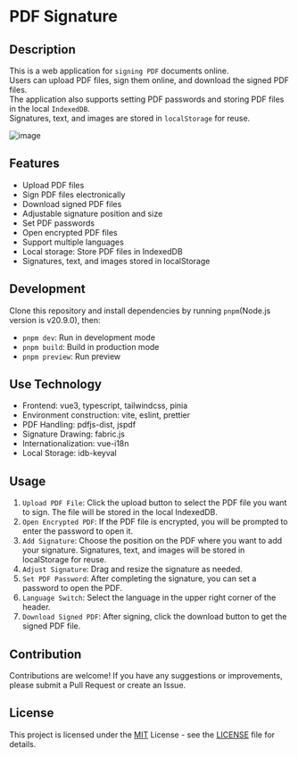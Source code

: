 # PDF Signature

## Description

This is a web application for `signing PDF` documents online.  
Users can upload PDF files, sign them online, and download the signed PDF files.  
The application also supports setting PDF passwords and storing PDF files in the local `IndexedDB`.  
Signatures, text, and images are stored in `localStorage` for reuse.

![image](./public/cover.jpg)

## Features

- Upload PDF files
- Sign PDF files electronically
- Download signed PDF files
- Adjustable signature position and size
- Set PDF passwords
- Open encrypted PDF files
- Support multiple languages
- Local storage: Store PDF files in IndexedDB
- Signatures, text, and images stored in localStorage

## Development

Clone this repository and install dependencies by running `pnpm`(Node.js version is v20.9.0), then:

- `pnpm dev`: Run in development mode
- `pnpm build`: Build in production mode
- `pnpm preview`: Run preview

## Use Technology

- Frontend: vue3, typescript, tailwindcss, pinia
- Environment construction: vite, eslint, prettier
- PDF Handling: pdfjs-dist, jspdf
- Signature Drawing: fabric.js
- Internationalization: vue-i18n
- Local Storage: idb-keyval

## Usage

1. `Upload PDF File`: Click the upload button to select the PDF file you want to sign. The file will be stored in the local IndexedDB.
2. `Open Encrypted PDF`: If the PDF file is encrypted, you will be prompted to enter the password to open it.
3. `Add Signature`: Choose the position on the PDF where you want to add your signature. Signatures, text, and images will be stored in localStorage for reuse.
4. `Adjust Signature`: Drag and resize the signature as needed.
5. `Set PDF Password`: After completing the signature, you can set a password to open the PDF.
6. `Language Switch`: Select the language in the upper right corner of the header.
7. `Download Signed PDF`: After signing, click the download button to get the signed PDF file.

## Contribution

Contributions are welcome! If you have any suggestions or improvements, please submit a Pull Request or create an Issue.

## License

This project is licensed under the [MIT](https://opensource.org/licenses/MIT) License - see the [LICENSE](./LICENSE) file for details.
